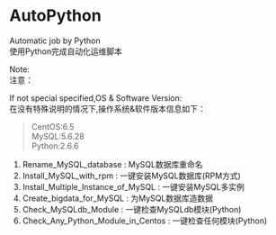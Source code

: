 # AutoPython
Automatic job by Python  
使用Python完成自动化运维脚本  

Note:  
注意：  

If not special specified,OS & Software Version:  
在没有特殊说明的情况下,操作系统&软件版本信息如下：     
> CentOS:6.5  
> MySQL:5.6.28  
> Python:2.6.6  

1. Rename_MySQL_database : MySQL数据库重命名  
2. Install_MySQL_with_rpm : 一键安装MySQL数据库(RPM方式)  
3. Install_Multiple_Instance_of_MySQL : 一键安装MySQL多实例  
4. Create_bigdata_for_MySQL : 为MySQL数据库造数据  
5. Check_MySQLdb_Module : 一键检查MySQLdb模块(Python)  
6. Check_Any_Python_Module_in_Centos : 一键检查任何模块(Python)  
